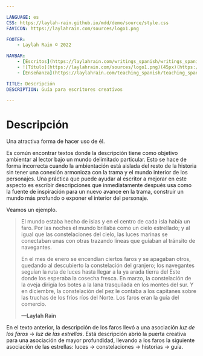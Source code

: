```yaml
---

LANGUAGE: es
CSS: https://laylah-rain.github.io/mdd/demo/source/style.css
FAVICON: https://laylahrain.com/sources/logo1.png

FOOTER:
    - Laylah Rain © 2022

NAVBAR:
    - [Escritos](https://laylahrain.com/writings_spanish/writings_spanish.html){sametab}
    - ![Título](https://laylahrain.com/sources/logo1.png)(45px)(https://laylahrain.com/index_spanish.html){sametab}
    - [Enseñanza](https://laylahrain.com/teaching_spanish/teaching_spanish.html){sametab}

TITLE: Descripción
DESCRIPTION: Guía para escritores creativos

---
```



# Descripción
Una atractiva forma de hacer uso de él. 

Es común encontrar textos donde la descripción tiene como objetivo ambientar al lector bajo un mundo delimitado particular. Esto se hace de forma incorrecta cuando la ambientación está aislada del resto de la historia sin tener una conexión armonioza con la trama y el mundo interior de los personajes. Una práctica que puede ayudar al escritor a mejorar en este aspecto es escribir descripciones que inmediatamente después usa como la fuente de inspiración para un nuevo avance en la trama, construir un mundo más profundo o exponer el interior del personaje. 


Veamos un ejemplo.

> El mundo estaba hecho de islas y en el centro de cada isla había un faro. Por las noches el mundo brillaba como un cielo estrellado; y al igual que las constelaciones del cielo, las luces marinas se conectaban unas con otras trazando líneas que guíaban al tránsito de navegantes. 
> 
> En el mes de enero se encendían ciertos faros y se apagaban otros, quedando al descubierto la constelación del granjero; los navegantes seguían la ruta de luces hasta llegar a la ya arada tierra del Este donde los esperaba la cosecha fresca. En marzo, la constelación de la oveja dirigía los botes a la lana trasquilada en los montes del sur. Y en diciembre, la constelación del pez le contaba a los capitanes sobre las truchas de los fríos ríos del Norte. Los faros eran la guía del comercio.
> 
> **—Laylah Rain**


En el texto anterior, la descripción de los faros llevó a una asociación *luz de los faros* -> *luz de las estrellas*. Está descripción abrió la puerta creativa para una asociación de mayor profundidad, llevando a los faros la siguiente asociación de las estrellas: luces -> constelaciones -> historias -> guía. 